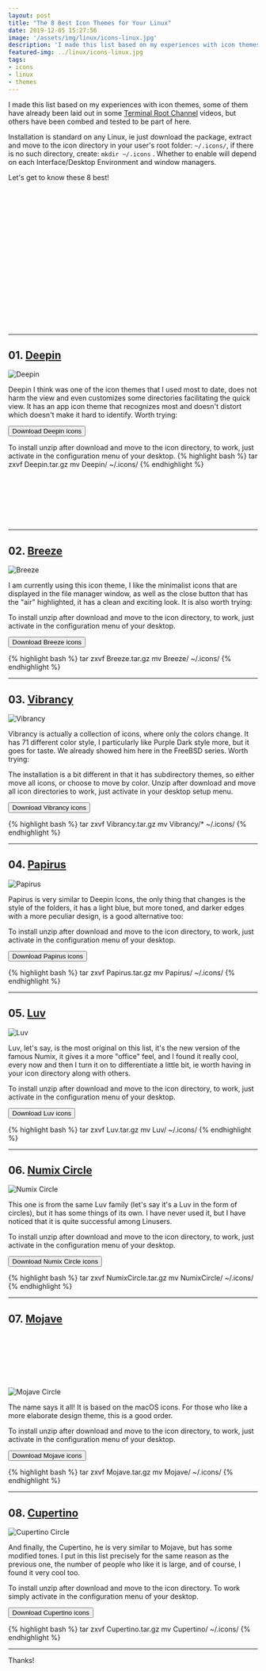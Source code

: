 ```yaml
---
layout: post
title: "The 8 Best Icon Themes for Your Linux"
date: 2019-12-05 15:27:56
image: '/assets/img/linux/icons-linux.jpg'
description: 'I made this list based on my experiences with icon themes. 🏃'
featured-img: ../linux/icons-linux.jpg
tags:
- icons
- linux
- themes
---
```


I made this list based on my experiences with icon themes, some of them have already been laid out in some [Terminal Root Channel](https://www.youtube.com/TerminalRootTV) videos, but others have been combed and tested to be part of here.

Installation is standard on any Linux, ie just download the package, extract and move to the icon directory in your user's root folder: `~/.icons/`, if there is no such directory, create: `mkdir ~/.icons` . Whether to enable will depend on each Interface/Desktop Environment and window managers.

Let's get to know these 8 best!

<!-- QUADRADO -->
<script async src="//pagead2.googlesyndication.com/pagead/js/adsbygoogle.js"></script>
<ins class="adsbygoogle"
style="display:inline-block;width:336px;height:280px"
data-ad-client="ca-pub-2838251107855362"
data-ad-slot="5351066970"></ins>
<script>
(adsbygoogle = window.adsbygoogle || []).push({});
</script>

---

## 01. [Deepin](https://www.gnome-look.org/p/1191167/)

![Deepin](/assets/img/linux/deepin.jpg)

Deepin I think was one of the icon themes that I used most to date, does not harm the view and even customizes some directories facilitating the quick view. It has an app icon theme that recognizes most and doesn't distort which doesn't make it hard to identify. Worth trying:

<div class="text-center">
  <p><a style="cursor:pointer;" href="http://bit.ly/DeepinIconTR">
   <button style="cursor:pointer;" class="btn-lg btn-primary">
   <i class="fas fa-download"></i> Download Deepin icons
   </button>
  </a></p>
</div>

To install unzip after download and move to the icon directory, to work, just activate in the configuration menu of your desktop.
{% highlight bash %}
tar zxvf Deepin.tar.gz
mv Deepin/ ~/.icons/
{% endhighlight %}

<!-- MINI ANÚNCIO -->
<script async src="//pagead2.googlesyndication.com/pagead/js/adsbygoogle.js"></script>
<!-- Games Root -->
<ins class="adsbygoogle"
style="display:inline-block;width:730px;height:95px"
data-ad-client="ca-pub-2838251107855362"
data-ad-slot="5351066970"></ins>
<script>
(adsbygoogle = window.adsbygoogle || []).push({});
</script>

---

## 02. [Breeze](https://www.gnome-look.org/p/1184525/)

![Breeze](/assets/img/linux/breeze.jpg)

I am currently using this icon theme, I like the minimalist icons that are displayed in the file manager window, as well as the close button that has the "air" highlighted, it has a clean and exciting look. It is also worth trying:

To install unzip after download and move to the icon directory, to work, just activate in the configuration menu of your desktop.

<div class="text-center">
  <p><a style="cursor:pointer;" href="http://bit.ly/BreezeIconTR">
   <button style="cursor:pointer;" class="btn-lg btn-info">
   <i class="fas fa-download"></i> Download Breeze icons
   </button>
  </a></p>
</div>

{% highlight bash %}
tar zxvf Breeze.tar.gz
mv Breeze/ ~/.icons/
{% endhighlight %}

---

## 03. [Vibrancy](https://www.ravefinity.com/p/vibrancy-colors-gtk-icon-theme.html)

![Vibrancy](/assets/img/linux/vibrancy.jpg)

Vibrancy is actually a collection of icons, where only the colors change. It has 71 different color style, I particularly like Purple Dark style more, but it goes for taste. We already showed him here in the FreeBSD series. Worth trying:

The installation is a bit different in that it has subdirectory themes, so either move all icons, or choose to move by color. Unzip after download and move all icon directories to work, just activate in your desktop setup menu.

<div class="text-center">
  <p><a style="cursor:pointer;" href="http://bit.ly/VibrancyIconTR">
   <button style="cursor:pointer;" class="btn-lg btn-dark">
   <i class="fas fa-download"></i> Download Vibrancy icons
   </button>
  </a></p>
</div>

{% highlight bash %}
tar zxvf Vibrancy.tar.gz
mv Vibrancy/* ~/.icons/
{% endhighlight %}

---

## 04. [Papirus](https://www.gnome-look.org/p/1166289/)

![Papirus](/assets/img/linux/papirus.jpg)

Papirus is very similar to Deepin Icons, the only thing that changes is the style of the folders, it has a light blue, but more toned, and darker edges with a more peculiar design, is a good alternative too:

To install unzip after download and move to the icon directory, to work, just activate in the configuration menu of your desktop.

<div class="text-center">
  <p><a style="cursor:pointer;" href="http://bit.ly/PapirusIconTR">
   <button style="cursor:pointer;" class="btn-lg btn-secondary">
   <i class="fas fa-download"></i> Download Papirus icons
   </button>
  </a></p>
</div>

{% highlight bash %}
tar zxvf Papirus.tar.gz
mv Papirus/ ~/.icons/
{% endhighlight %}

---

## 05. [Luv](https://github.com/Nitrux/luv-icon-theme)

![Luv](/assets/img/linux/luv.jpg)

Luv, let's say, is the most original on this list, it's the new version of the famous Numix, it gives it a more "office" feel, and I found it really cool, every now and then I turn it on to differentiate a little bit, ie worth having in your icon directory along with others.

To install unzip after download and move to the icon directory, to work, just activate in the configuration menu of your desktop.

<div class="text-center">
  <p><a style="cursor:pointer;" href="http://bit.ly/LuvIconTR">
   <button style="cursor:pointer;" class="btn-lg btn-dark">
   <i class="fas fa-download"></i> Download Luv icons
   </button>
  </a></p>
</div>

{% highlight bash %}
tar zxvf Luv.tar.gz
mv Luv/ ~/.icons/
{% endhighlight %}

---

## 06. [Numix Circle](https://github.com/numixproject/numix-icon-theme-circle)

![Numix Circle](/assets/img/linux/numix-circle.jpg)

This one is from the same Luv family (let's say it's a Luv in the form of circles), but it has some things of its own. I have never used it, but I have noticed that it is quite successful among Linusers.

To install unzip after download and move to the icon directory, to work, just activate in the configuration menu of your desktop.

<div class="text-center">
  <p><a style="cursor:pointer;" href="http://bit.ly/NumixCircleIconTR">
   <button style="cursor:pointer;" class="btn-lg btn-danger">
   <i class="fas fa-download"></i> Download Numix Circle icons
   </button>
  </a></p>
</div>

{% highlight bash %}
tar zxvf NumixCircle.tar.gz
mv NumixCircle/ ~/.icons/
{% endhighlight %}

---

## 07. [Mojave](https://www.gnome-look.org/p/1210856/)

<!-- MINI ANÚNCIO -->
<script async src="//pagead2.googlesyndication.com/pagead/js/adsbygoogle.js"></script>
<!-- Games Root -->
<ins class="adsbygoogle"
style="display:inline-block;width:730px;height:95px"
data-ad-client="ca-pub-2838251107855362"
data-ad-slot="5351066970"></ins>
<script>
(adsbygoogle = window.adsbygoogle || []).push({});
</script>

![Mojave Circle](/assets/img/linux/mojave.jpg)

The name says it all! It is based on the macOS icons. For those who like a more elaborate design theme, this is a good order.

To install unzip after download and move to the icon directory, to work, just activate in the configuration menu of your desktop.

<div class="text-center">
  <p><a style="cursor:pointer;" href="http://bit.ly/MojaveIconTR">
   <button style="cursor:pointer;" class="btn-lg btn-warning">
   <i class="fas fa-download"></i> Download Mojave icons
   </button>
  </a></p>
</div>

{% highlight bash %}
tar zxvf Mojave.tar.gz
mv Mojave/ ~/.icons/
{% endhighlight %}

---

<!-- RETANGULO LARGO 2 -->
<script async src="//pagead2.googlesyndication.com/pagead/js/adsbygoogle.js"></script>
<ins class="adsbygoogle"
style="display:block; text-align:center;"
data-ad-layout="in-article"
data-ad-format="fluid"
data-ad-client="ca-pub-2838251107855362"
data-ad-slot="8549252987"></ins>
<script>
(adsbygoogle = window.adsbygoogle || []).push({});
</script>

## 08. [Cupertino](https://www.gnome-look.org/p/1102582/)

![Cupertino Circle](/assets/img/linux/cupertino.jpg)

And finally, the Cupertino, he is very similar to Mojave, but has some modified tones. I put in this list precisely for the same reason as the previous one, the number of people who like it is large, and of course, I found it very cool too.

To install unzip after download and move to the icon directory. To work simply activate in the configuration menu of your desktop.

<div class="text-center">
  <p><a style="cursor:pointer;" href="http://bit.ly/CupertinoIconTR1">
   <button style="cursor:pointer;" class="btn-lg btn-success">
   <i class="fas fa-download"></i> Download Cupertino icons
   </button>
  </a></p>
</div>

{% highlight bash %}
tar zxvf Cupertino.tar.gz
mv Cupertino/ ~/.icons/
{% endhighlight %}

---

Thanks!
